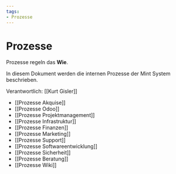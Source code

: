 ```yaml
---
tags:
- Prozesse
---
```


# Prozesse
Prozesse regeln das **Wie**.

In diesem Dokument werden die internen Prozesse der Mint System beschrieben.

Verantwortlich: [[Kurt Gisler]]

* [[Prozesse Akquise]]
* [[Prozesse Odoo]]
* [[Prozesse Projektmanagement]]
* [[Prozesse Infrastruktur]]
* [[Prozesse Finanzen]]
* [[Prozesse Marketing]]
* [[Prozesse Support]]
* [[Prozesse Softwareentwicklung]]
* [[Prozesse Sicherheit]]
* [[Prozesse Beratung]]
* [[Prozesse Wiki]]
